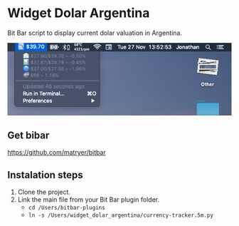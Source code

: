 # Widget Dolar Argentina
Bit Bar script to display current dolar valuation in Argentina.

![Screen shot](https://github.com/jonathanpdiaz/widget_dolar_argentina/blob/master/Screen%20Shot%202018-11-27%20at%2013.47.32.png?raw=true "Logo Title Text 1")

## Get bibar

https://github.com/matryer/bitbar

## Instalation steps

1. Clone the project.
2. Link the main file from your Bit Bar plugin folder.
    * `cd /Users/bitbar-plugins`
    * `ln -s /Users/widget_dolar_argentina/currency-tracker.5m.py`
